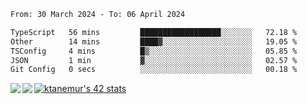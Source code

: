 <!--START_SECTION:waka-->

```txt
From: 30 March 2024 - To: 06 April 2024

TypeScript   56 mins         ██████████████████░░░░░░░   72.18 %
Other        14 mins         ████▓░░░░░░░░░░░░░░░░░░░░   19.05 %
TSConfig     4 mins          █▒░░░░░░░░░░░░░░░░░░░░░░░   05.85 %
JSON         1 min           ▓░░░░░░░░░░░░░░░░░░░░░░░░   02.57 %
Git Config   0 secs          ░░░░░░░░░░░░░░░░░░░░░░░░░   00.18 %
```

<!--END_SECTION:waka-->
<a href="https://github.com/anuraghazra/github-readme-stats">
  <img align="left" src="https://github-readme-stats.vercel.app/api?username=Tanesan&count_private=true&show_icons=true" />
<img align="left" src="https://github-readme-stats.vercel.app/api/top-langs/?username=Tanesan" />
</a>

[![ktanemur's 42 stats](https://badge42.vercel.app/api/v2/cl1wslf6s002109l771rng2w8/stats?cursusId=21&coalitionId=62)](https://github.com/JaeSeoKim/badge42)
